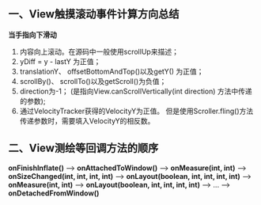 ## 一、View触摸滚动事件计算方向总结
 **当手指向下滑动**  
  1. 内容向上滚动。在源码中一般使用scrollUp来描述；  
  2. yDiff = y - lastY 为正值；  
  3. translationY、 offsetBottomAndTop()以及getY() 为正值；   
  4. scrollBy()、 scrollTo()以及getScroll()为负值；  
  5. direction为-1； (是指向View.canScrollVertically(int direction) 方法中传递的参数);  
  6. 通过VelocityTracker获得的VelocityY为正值。 但是使用Scroller.fling()方法传递参数时，需要填入VelocityY的相反数。  

## 二、View测绘等回调方法的顺序
  **onFinishInflate()** --> **onAttachedToWindow()** --> **onMeasure(int, int)** --> **onSizeChanged(int, int, int, int)** --> **onLayout(boolean, int, int, int, int)** --> **onMeasure(int, int)** --> **onLayout(boolean, int, int, int, int)** --> ... --> **onDetachedFromWindow()**